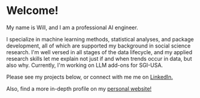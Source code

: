 # Welcome!

My name is Will, and I am a professional AI engineer.

I specialize in machine learning methods, statistical analyses, and package development, all of which are supported my background in social science research. I'm well versed in all stages of the data lifecycle, and my applied research skills let me explain not just if and when trends occur in data, but also why. Currently, I'm working on LLM add-ons for SGI-USA.

Please see my projects below, or connect with me me on [LinkedIn.](www.linkedin.com/in/william-de-melo-240a151a1)

Also, find a more in-depth profile on my [personal website!](https://willdemelo.github.io)
